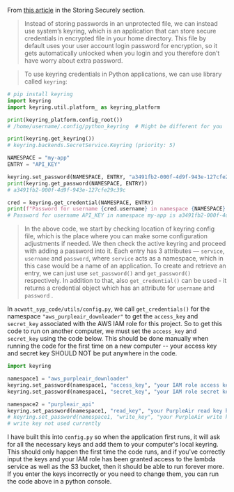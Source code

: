 From [this article](https://towardsdatascience.com/secure-password-handling-in-python-6b9f5747eca5)
in the Storing Securely section.

> Instead of storing passwords in an unprotected file, we can instead use 
system’s keyring, which is an application that can store secure credentials in 
> encrypted file in your home directory. This file by default uses your user 
> account login password for encryption, so it gets automatically unlocked when 
> you login and you therefore don’t have worry about extra password.

> To use keyring credentials in Python applications, we can use library called
`keyring`:

```python
# pip install keyring
import keyring
import keyring.util.platform_ as keyring_platform

print(keyring_platform.config_root())
# /home/username/.config/python_keyring  # Might be different for you

print(keyring.get_keyring())
# keyring.backends.SecretService.Keyring (priority: 5)

NAMESPACE = "my-app"
ENTRY = "API_KEY"

keyring.set_password(NAMESPACE, ENTRY, "a3491fb2-000f-4d9f-943e-127cfe29c39c")
print(keyring.get_password(NAMESPACE, ENTRY))
# a3491fb2-000f-4d9f-943e-127cfe29c39c

cred = keyring.get_credential(NAMESPACE, ENTRY)
print(f"Password for username {cred.username} in namespace {NAMESPACE} is {cred.password}")
# Password for username API_KEY in namespace my-app is a3491fb2-000f-4d9f-943e-127cfe29c39c
```

> In the above code, we start by checking location of keyring config file, which
is the place where you can make some configuration adjustments if needed. We
then check the active keyring and proceed with adding a password into it. Each
entry has 3 attributes — `service`, `username` and `password`, where `service`
acts as a namespace, which in this case would be a name of an application. To
create and retrieve an entry, we can just use `set_password()`
and `get_password()`
respectively. In addition to that, also `get_credential()` can be used - it
returns a credential object which has an attribute for `username` and `password`
.

In `acwatt_syp_code/utils/config.py`, we call `get_credentials()` for the
namespace `"aws_purpleair_downloader"` to get the  `access_key` and `secret_key`
associated with the AWS IAM role for this project. So to get this
code to 
run on another
computer, we must set the  `access_key` and `secret_key` using the code 
below. This should be done manually when running the code for the first time 
on a new computer -- your access key and secret key SHOULD NOT be put 
anywhere in the code. 

```python
import keyring

namespace1 = "aws_purpleair_downloader"
keyring.set_password(namespace1, "access_key", "your IAM role access key here")
keyring.set_password(namespace1, "secret_key", "your IAM role secret key here")

namespace2 = "purpleair_api"
keyring.set_password(namespace1, "read_key", "your PurpleAir read key here")
# keyring.set_password(namespace1, "write_key", "your PurpleAir write key here")
# write key not used currently
```

I have built this into `config.py` so when the application first runs, it 
will ask for all the necessary keys and add them to your computer's local 
keyring. This should only happen the first time the code runs, and if you've 
correctly input the keys and your IAM role has been granted access to the 
lambda service as well as the S3 bucket, then it should be able to run 
forever more. If you enter the keys incorrectly or you need to change them, 
you can run the code above in a python console.
